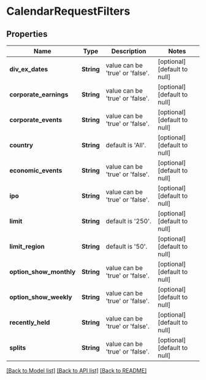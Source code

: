 # CalendarRequestFilters

## Properties
Name | Type | Description | Notes
------------ | ------------- | ------------- | -------------
**div_ex_dates** | **String** | value can be &#39;true&#39; or &#39;false&#39;. | [optional] [default to null]
**corporate_earnings** | **String** | value can be &#39;true&#39; or &#39;false&#39;. | [optional] [default to null]
**corporate_events** | **String** | value can be &#39;true&#39; or &#39;false&#39;. | [optional] [default to null]
**country** | **String** | default is &#39;All&#39;. | [optional] [default to null]
**economic_events** | **String** | value can be &#39;true&#39; or &#39;false&#39;. | [optional] [default to null]
**ipo** | **String** | value can be &#39;true&#39; or &#39;false&#39;. | [optional] [default to null]
**limit** | **String** | default is &#39;250&#39;. | [optional] [default to null]
**limit_region** | **String** | default is &#39;50&#39;. | [optional] [default to null]
**option_show_monthly** | **String** | value can be &#39;true&#39; or &#39;false&#39;. | [optional] [default to null]
**option_show_weekly** | **String** | value can be &#39;true&#39; or &#39;false&#39;. | [optional] [default to null]
**recently_held** | **String** | value can be &#39;true&#39; or &#39;false&#39;. | [optional] [default to null]
**splits** | **String** | value can be &#39;true&#39; or &#39;false&#39;. | [optional] [default to null]

[[Back to Model list]](../README.md#documentation-for-models) [[Back to API list]](../README.md#documentation-for-api-endpoints) [[Back to README]](../README.md)


